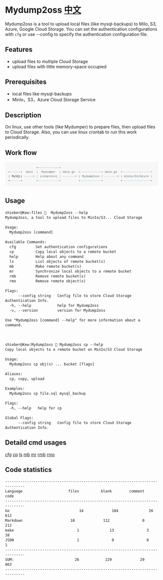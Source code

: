 ﻿# Mydump2oss [中文](README_CN.md)

Mydump2oss is a tool to upload local files (like mysql-backups) to MiIo, S3, Azure, Google Cloud Storage. You can set the authentication configurations with `cfg` or use --config to specify the authentication configuration file.

## Features

* upload files to multiple Cloud Storage
* upload files with little memory-space occupied

## Prerequisites

* local files like mysql-backups
* MinIo，S3，Azure Cloud Storage Service

## Description 
On linux, use other tools (like Mydumper) to prepare files, then upload files to Cloud Storage. Also, you can use linux crontab to run this work periodically.

## Work flow

<!--                     +------------+                                            
     +------+  data  |  Mydumper  | data.gz  +------------+ data.gz  +----------------+   
     | MySQL| ---- -> | (compress) | ------ -> | Mydump2oss | ------ -> | minio/S3/Azure |   
     +------+        +------------+          +------------+          +----------------+
-->

![flow](README.png)

## Usage
    
    shieber@Kew:files 🐁  Mydump2oss --help
    Mydump2oss, a tool to upload files to MinIo/S3... Cloud Storage

    Usage:
      Mydump2oss [command]

    Available Commands:
      cfg         Set authentication configurations
      cp          Copy local objects to a remote bucket
      help        Help about any command
      ls          List objects of remote bucket(s)
      mb          Make remote bucket(s)
      mr          Synchronize local objects to a remote bucket
      rmb         Remove remote bucket(s)
      rmo         Remove remote object(s)

    Flags:
          --config string   Config file to store Cloud Storage Authentication Info.
      -h, --help            help for Mydump2oss
      -v, --version         version for Mydump2oss

    Use "Mydump2oss [command] --help" for more information about a command.



    shieber@Kew:Mydump2oss 🐁 Mydump2oss cp --help
    Copy local objects to a remote bucket on MinIo/S3 Cloud Storage

    Usage:
      Mydump2oss cp obj(s) ... bucket [flags]

    Aliases:
      cp, copy, upload

    Examples:
      Mydump2oss cp file.sql mysql_backup

    Flags:
      -h, --help   help for cp

    Global Flags:
          --config string   Config file to store Cloud Storage Authentication Info.


## Detaild cmd usages
[cfg](docs/cfg.md)
[cp](docs/cp.md)
[ls](docs/ls.md)
[mb](docs/mb.md)
[mr](docs/mr.md)
[rmb](docs/rmb.md)
[rmo](docs/rmo.md)


## Code statistics

    -------------------------------------------------------------------------------
    Language                     files          blank        comment           code
    -------------------------------------------------------------------------------
    Go                                14             104              26             612
    Markdown                      10             112               0             212
    make                             1              13               3              38
    JSON                             1               0               0               1
    -------------------------------------------------------------------------------
    SUM:                            26            229             29            863
    -------------------------------------------------------------------------------
